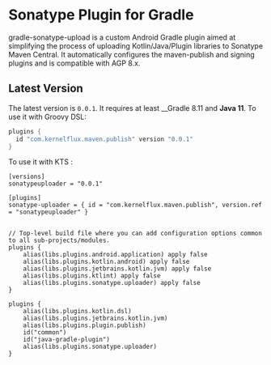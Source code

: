 # Sonatype Plugin for Gradle

gradle-sonatype-upload is a custom Android Gradle plugin aimed at simplifying the process of uploading Kotlin/Java/Plugin libraries to Sonatype Maven Central. It automatically configures the maven-publish and signing plugins and is compatible with AGP 8.x.

## Latest Version

The latest version is ``0.0.1``. It requires at least __Gradle 8.11 and __Java 11__.
To use it with Groovy DSL:

```gradle
plugins {
  id "com.kernelflux.maven.publish" version "0.0.1"
}
```

To use it with KTS :

```
[versions]
sonatypeuploader = "0.0.1"

[plugins]
sonatype-uploader = { id = "com.kernelflux.maven.publish", version.ref = "sonatypeuploader" }


```

```
// Top-level build file where you can add configuration options common to all sub-projects/modules.
plugins {
    alias(libs.plugins.android.application) apply false
    alias(libs.plugins.kotlin.android) apply false
    alias(libs.plugins.jetbrains.kotlin.jvm) apply false
    alias(libs.plugins.ktlint) apply false
    alias(libs.plugins.sonatype.uploader) apply false
}
```

```
plugins {
    alias(libs.plugins.kotlin.dsl)
    alias(libs.plugins.jetbrains.kotlin.jvm)
    alias(libs.plugins.plugin.publish)
    id("common")
    id("java-gradle-plugin")
    alias(libs.plugins.sonatype.uploader)
}
```
